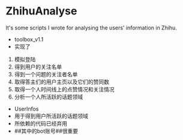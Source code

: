 # ZhihuAnalyse
It's some scripts I wrote for analysing the users' information in Zhihu.

- toolbox_v1.1
 - 实现了
  1. 模拟登陆
  2. 得到用户的关注名单
  3. 得到一个问题的关注者名单
  4. 取得答主们的用户主页以及它们的赞同数
  5. 取得一个人时间线上的点赞情况和关注情况
  6. 分析一个人所活跃的话题领域

- UserInfos
 - 用于得到用户所活跃的话题领域
 - 所依赖的代码已经弃用
 - ##其中的bot账号##很重要

